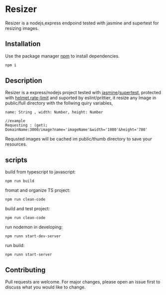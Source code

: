 # Resizer

Resizer is a nodejs,express endpoind tested with jasmine and supertest for resizing images.

## Installation

Use the package manager [npm](https://www.npmjs.com) to install dependencies.

```bash
npm i
```

## Description

Resizer is a express/nodejs project tested with [jasmine](https://www.npmjs.com/package/jasmine)/[supertest](https://www.npmjs.com/package/supertest), protected with [helmet](https://www.npmjs.com/package/helmet),[rate-limit](https://www.npmjs.com/package/express-rate-limit) and suported by eslint/prittier, it resize any Image in public/full directory with the follwing quiry variables,

```
name: String , width: Number, height: Number

//example
Requesting : (get);
DomainName:3000/image?name='imageName'&width='1080'&height='780'
```

Requsted images will be cached im public/thumb directory to save your resources.

## scripts

build from typescript to javascript:

```
npm run build
```

fromat and organize TS project:

```
npm run clean-code
```

build and test project:

```
npm run clean-code
```

run nodemon in developing:

```
npm runn start-dev-server
```

run build:

```
npm runn start-server
```

## Contributing

Pull requests are welcome. For major changes, please open an issue first to discuss what you would like to change.
